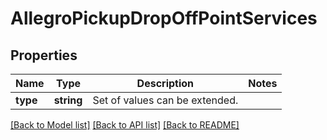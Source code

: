# AllegroPickupDropOffPointServices

## Properties
Name | Type | Description | Notes
------------ | ------------- | ------------- | -------------
**type** | **string** | Set of values can be extended. | 

[[Back to Model list]](../../README.md#documentation-for-models) [[Back to API list]](../../README.md#documentation-for-api-endpoints) [[Back to README]](../../README.md)

